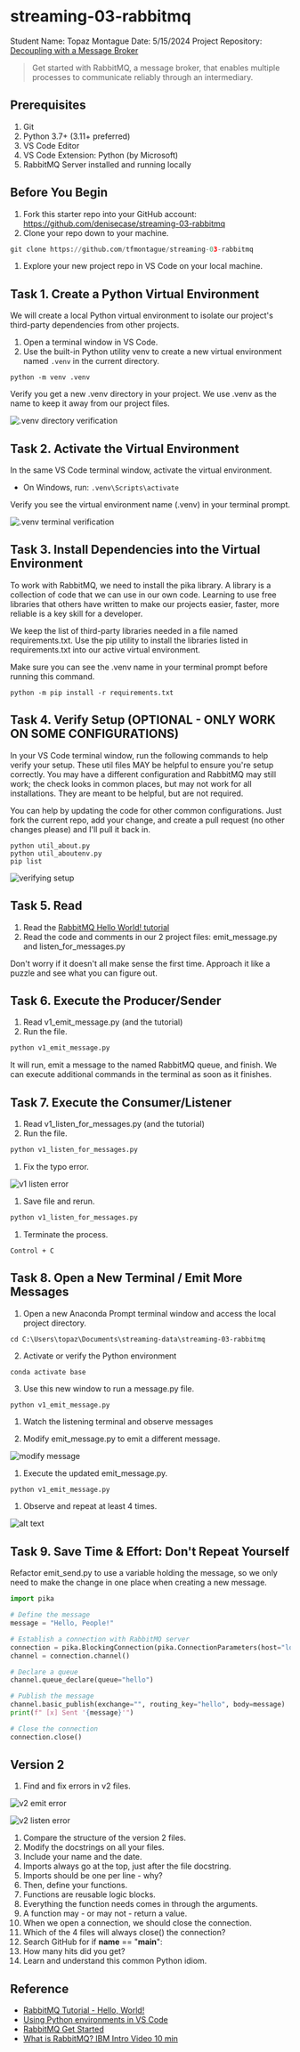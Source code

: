 # streaming-03-rabbitmq
Student Name: Topaz Montague
Date: 5/15/2024
Project Repository: [Decoupling with a Message Broker](https://github.com/tfmontague/streaming-03-rabbitmq)

> Get started with RabbitMQ, a message broker, that enables multiple processes to communicate reliably through an intermediary.

## Prerequisites

1. Git
1. Python 3.7+ (3.11+ preferred)
1. VS Code Editor
1. VS Code Extension: Python (by Microsoft)
1. RabbitMQ Server installed and running locally

## Before You Begin

1. Fork this starter repo into your GitHub account: https://github.com/denisecase/streaming-03-rabbitmq
1. Clone your repo down to your machine. 
````python
git clone https://github.com/tfmontague/streaming-03-rabbitmq
````
1. Explore your new project repo in VS Code on your local machine.

## Task 1. Create a Python Virtual Environment

We will create a local Python virtual environment to isolate our project's third-party dependencies from other projects.

1. Open a terminal window in VS Code.
1. Use the built-in Python utility venv to create a new virtual environment named `.venv` in the current directory.

```shell
python -m venv .venv
```

Verify you get a new .venv directory in your project. 
We use .venv as the name to keep it away from our project files. 

![.venv directory verification](<Screenshot 2024-05-14 194424.png>)

## Task 2. Activate the Virtual Environment

In the same VS Code terminal window, activate the virtual environment.

- On Windows, run: `.venv\Scripts\activate`


Verify you see the virtual environment name (.venv) in your terminal prompt.

![.venv terminal verification](<Screenshot 2024-05-14 194721.png>)

## Task 3. Install Dependencies into the Virtual Environment

To work with RabbitMQ, we need to install the pika library.
A library is a collection of code that we can use in our own code.
Learning to use free libraries that others have written to make our projects easier, faster, more reliable is a key skill for a developer.

We keep the list of third-party libraries needed in a file named requirements.txt.
Use the pip utility to install the libraries listed in requirements.txt into our active virtual environment. 

Make sure you can see the .venv name in your terminal prompt before running this command.

`python -m pip install -r requirements.txt`

## Task 4. Verify Setup (OPTIONAL - ONLY WORK ON SOME CONFIGURATIONS)

In your VS Code terminal window, run the following commands to help verify your setup.
These util files MAY be helpful to ensure you're setup correctly. 
You may have a different configuration and RabbitMQ may still work; the check looks in common places, but may not work for all installations. 
They are meant to be helpful, but are not required.

You can help by updating the code for other common configurations. 
Just fork the current repo, add your change, and create a pull request (no other changes please) and I'll pull it back in. 

```shell
python util_about.py
python util_aboutenv.py
pip list
```

![verifying setup](<Screenshot 2024-05-14 195318.png>)


## Task 5. Read

1. Read the [RabbitMQ Hello World! tutorial](https://www.rabbitmq.com/tutorials/tutorial-one-python.html)
1. Read the code and comments in our 2 project files: emit_message.py and listen_for_messages.py

Don't worry if it doesn't all make sense the first time. 
Approach it like a puzzle and see what you can figure out. 

## Task 6. Execute the Producer/Sender

1. Read v1_emit_message.py (and the tutorial)
1. Run the file. 

```python
python v1_emit_message.py
```

It will run, emit a message to the named RabbitMQ queue, and finish.
We can execute additional commands in the terminal as soon as it finishes. 

## Task 7. Execute the Consumer/Listener

1. Read v1_listen_for_messages.py (and the tutorial)
1. Run the file.

```python
python v1_listen_for_messages.py
```
1. Fix the typo error.

![v1 listen error](image-3.png)

1. Save file and rerun.

```python
python v1_listen_for_messages.py
```
1. Terminate the process.

`Control + C`
 

## Task 8. Open a New Terminal / Emit More Messages

1. Open a new Anaconda Prompt terminal window and access the local project directory.

`cd C:\Users\topaz\Documents\streaming-data\streaming-03-rabbitmq`

2. Activate or verify the Python environment

`conda activate base`

3. Use this new window to run a message.py file.

`python v1_emit_message.py`

1. Watch the listening terminal and observe messages

1. Modify emit_message.py to emit a different message.

![modify message](<Screenshot 2024-05-15 180134.png>)

1. Execute the updated emit_message.py. 

```python
python v1_emit_message.py
```
1. Observe and repeat at least 4 times.

![alt text](image-2.png)

## Task 9. Save Time & Effort: Don't Repeat Yourself

Refactor emit_send.py to use a variable holding the message, so we only need to make the change in one place when creating a new message.

```python
import pika

# Define the message
message = "Hello, People!"

# Establish a connection with RabbitMQ server
connection = pika.BlockingConnection(pika.ConnectionParameters(host="localhost"))
channel = connection.channel()

# Declare a queue
channel.queue_declare(queue="hello")

# Publish the message
channel.basic_publish(exchange="", routing_key="hello", body=message)
print(f" [x] Sent '{message}'")

# Close the connection
connection.close()
```

## Version 2

1. Find and fix errors in v2 files.

![v2 emit error](image.png)

![v2 listen error](image-1.png)

1. Compare the structure of the version 2 files. 
1. Modify the docstrings on all your files.
1. Include your name and the date.
1. Imports always go at the top, just after the file docstring.
1. Imports should be one per line - why?
1. Then, define your functions.
1. Functions are reusable logic blocks.
1. Everything the function needs comes in through the arguments.
1. A function may - or may not - return a value. 
1. When we open a connection, we should close the connection. 
1. Which of the 4 files will always close() the connection?
1. Search GitHub for if __name__ == "__main__":
1. How many hits did you get? 
1. Learn and understand this common Python idiom.

## Reference

- [RabbitMQ Tutorial - Hello, World!](https://www.rabbitmq.com/tutorials/tutorial-one-python.html)
- [Using Python environments in VS Code](https://code.visualstudio.com/docs/python/environments)
- [RabbitMQ Get Started](https://www.rabbitmq.com/#getstarted)
- [What is RabbitMQ? IBM Intro Video 10 min](https://www.youtube.com/watch?v=7rkeORD4jSw)

